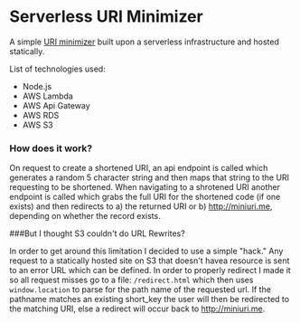 Serverless URI Minimizer
=======

A simple [URI minimizer](http://miniuri.me) built upon a serverless infrastructure and hosted statically.

List of technologies used:
  - Node.js
  - AWS Lambda
  - AWS Api Gateway
  - AWS RDS
  - AWS S3

### How does it work?
On request to create a shortened URI, an api endpoint is called which generates a random 5 character string and then maps that string to the URI requesting to be shortened. When navigating to a shrotened URI another endpoint is called which grabs the full URI for the shortened code (if one exists) and then redirects to a) the returned URI or b) http://miniuri.me, depending on whether the record exists.

###But I thought S3 couldn't do URL Rewrites?

In order to get around this limitation I decided to use a simple "hack." Any request to a statically hosted site on S3 that doesn't havea  resource is sent to an error URL which can be defined. In order to properly redirect I made it so all request misses go to a file: ```/redirect.html``` which then uses ```window.location``` to parse for the path name of the requested url. If the pathname matches an existing short_key the user will then be redirected to the matching URI, else a redirect will occur back to http://miniuri.me.
